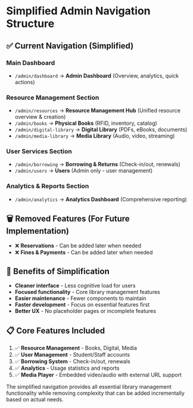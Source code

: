 # Simplified Admin Navigation Structure

## ✅ **Current Navigation (Simplified)**

### **Main Dashboard**
- `/admin/dashboard` → **Admin Dashboard** (Overview, analytics, quick actions)

### **Resource Management Section**
- `/admin/resources` → **Resource Management Hub** (Unified resource overview & creation)
- `/admin/books` → **Physical Books** (RFID, inventory, catalog)
- `/admin/digital-library` → **Digital Library** (PDFs, eBooks, documents)
- `/admin/media-library` → **Media Library** (Audio, video, streaming)

### **User Services Section**
- `/admin/borrowing` → **Borrowing & Returns** (Check-in/out, renewals)
- `/admin/users` → **Users** (Admin only - user management)

### **Analytics & Reports Section**
- `/admin/analytics` → **Analytics Dashboard** (Comprehensive reporting)

## 🗑️ **Removed Features (For Future Implementation)**
- ❌ **Reservations** - Can be added later when needed
- ❌ **Fines & Payments** - Can be added later when needed

## 🎯 **Benefits of Simplification**
- **Cleaner interface** - Less cognitive load for users
- **Focused functionality** - Core library management features
- **Easier maintenance** - Fewer components to maintain
- **Faster development** - Focus on essential features first
- **Better UX** - No placeholder pages or incomplete features

## 📋 **Core Features Included**
1. ✅ **Resource Management** - Books, Digital, Media
2. ✅ **User Management** - Student/Staff accounts
3. ✅ **Borrowing System** - Check-in/out, renewals
4. ✅ **Analytics** - Usage statistics and reports
5. ✅ **Media Player** - Embedded video/audio with external URL support

The simplified navigation provides all essential library management functionality while removing complexity that can be added incrementally based on actual needs.